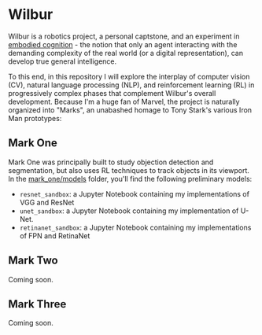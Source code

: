 # Wilbur 
Wilbur is a robotics project, a personal captstone, and an experiment in [embodied cognition](https://en.wikipedia.org/wiki/Embodied_cognition) - the notion that only an agent interacting with the demanding complexity of the real world (or a digital representation), can develop true general intelligence. 

To this end, in this repository I will explore the interplay of computer vision (CV), natural language processing (NLP), and reinforcement learning (RL) in progressively complex phases that complement Wilbur's overall development. Because I'm a huge fan of Marvel, the project is naturally organized into "Marks", an unabashed homage to Tony Stark's various Iron Man prototypes:

## Mark One
Mark One was principally built to study objection detection and segmentation, but also uses RL techniques to track objects in its viewport. In the [mark_one/models](https://github.com/SudoSharma/wilbur/tree/master/mark_one/models) folder, you'll find the following preliminary models: 
- `resnet_sandbox`: a Jupyter Notebook containing my implementations of VGG and ResNet
- `unet_sandbox`: a Jupyter Notebook containing my implementation of U-Net. 
- `retinanet_sandbox`: a Jupyter Notebook containing my implementations of FPN and RetinaNet

## Mark Two
Coming soon.

## Mark Three
Coming soon.

